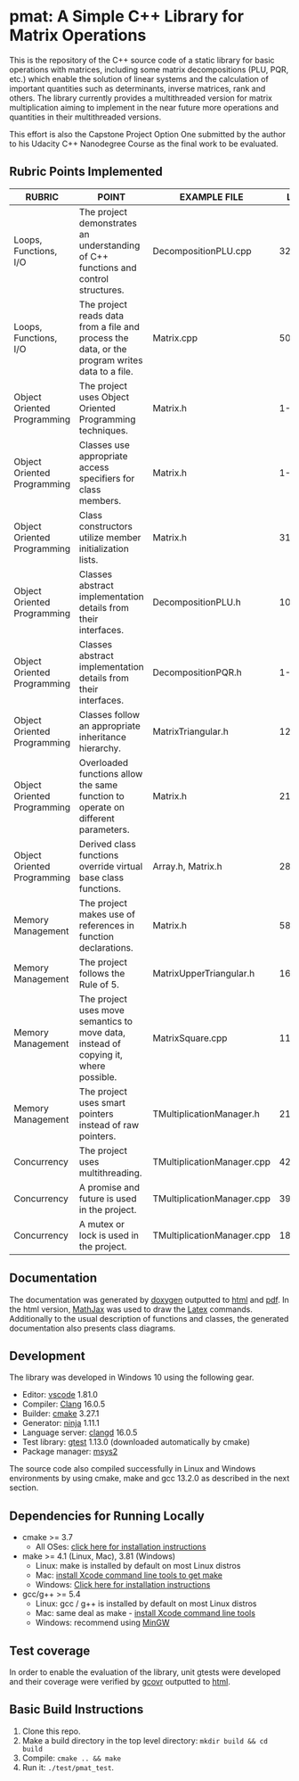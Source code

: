 # pmat: A Simple C++ Library for Matrix Operations

This is the repository of the C++ source code of a static library for basic operations with matrices, including some matrix decompositions (PLU, PQR, etc.) which enable the solution of linear systems and the calculation of important quantities such as determinants, inverse matrices, rank and others. The library currently provides a multithreaded version for matrix multiplication aiming to implement in the near future more operations and quantities in their multithreaded versions.

This effort is also the Capstone Project Option One submitted by the author to his Udacity C++ Nanodegree Course as the final work to be evaluated.

## Rubric Points Implemented

| RUBRIC | POINT | EXAMPLE FILE | LINE NUMBER(S) |
| ------ | ----- | ---- | -------------- |
| Loops, Functions, I/O | The project demonstrates an understanding of C++ functions and control structures. | DecompositionPLU.cpp | 32-60 |
| Loops, Functions, I/O | The project reads data from a file and process the data, or the program writes data to a file. | Matrix.cpp | 50-70 |
| Object Oriented Programming | The project uses Object Oriented Programming techniques. | Matrix.h | 1-304 |
| Object Oriented Programming | Classes use appropriate access specifiers for class members. | Matrix.h | 1-304 |
| Object Oriented Programming | Class constructors utilize member initialization lists. | Matrix.h | 31-33 |
| Object Oriented Programming | Classes abstract implementation details from their interfaces. | DecompositionPLU.h | 104-113 |
| Object Oriented Programming | Classes abstract implementation details from their interfaces. | DecompositionPQR.h | 1-81 |
| Object Oriented Programming | Classes follow an appropriate inheritance hierarchy. | MatrixTriangular.h | 12,29,31 |
| Object Oriented Programming | Overloaded functions allow the same function to operate on different parameters. | Matrix.h | 212,222 |
| Object Oriented Programming | Derived class functions override virtual base class functions. | Array.h, Matrix.h | 28(Array),38(Matrix) |
| Memory Management | The project makes use of references in function declarations. | Matrix.h | 58 |
| Memory Management | The project follows the Rule of 5. | MatrixUpperTriangular.h | 16-23 |
| Memory Management | The project uses move semantics to move data, instead of copying it, where possible. | MatrixSquare.cpp | 11 |
| Memory Management | The project uses smart pointers instead of raw pointers. | TMultiplicationManager.h | 21 |
| Concurrency | The project uses multithreading. | TMultiplicationManager.cpp | 42 |
| Concurrency | A promise and future is used in the project. | TMultiplicationManager.cpp | 39 |
| Concurrency | A mutex or lock is used in the project. | TMultiplicationManager.cpp | 18,23 |

## Documentation

The documentation was generated by [doxygen](https://www.doxygen.nl/) outputted to [html](BLABLA) and [pdf](BLABLA). In the html version, [MathJax](https://www.mathjax.org/) was used to draw the [Latex](https://www.latex-project.org/) commands. Additionally to the usual description of functions and classes, the generated documentation also presents class diagrams.

## Development

The library was developed in Windows 10 using the following gear.

* Editor: [vscode](https://code.visualstudio.com/) 1.81.0
* Compiler: [Clang](https://clang.llvm.org/) 16.0.5
* Builder: [cmake](https://cmake.org/) 3.27.1
* Generator: [ninja](https://ninja-build.org/) 1.11.1
* Language server: [clangd](https://clangd.llvm.org/) 16.0.5
* Test library: [gtest](https://github.com/google/googletest/archive/refs/tags/v1.13.0.zip) 1.13.0 (downloaded automatically by cmake)
* Package manager: [msys2](https://www.msys2.org/)

The source code also compiled successfully in Linux and Windows environments by using cmake, make and gcc 13.2.0 as described in the next section.

## Dependencies for Running Locally

* cmake >= 3.7
  * All OSes: [click here for installation instructions](https://cmake.org/install/)
* make >= 4.1 (Linux, Mac), 3.81 (Windows)
  * Linux: make is installed by default on most Linux distros
  * Mac: [install Xcode command line tools to get make](https://developer.apple.com/xcode/features/)
  * Windows: [Click here for installation instructions](http://gnuwin32.sourceforge.net/packages/make.htm)
* gcc/g++ >= 5.4
  * Linux: gcc / g++ is installed by default on most Linux distros
  * Mac: same deal as make - [install Xcode command line tools](https://developer.apple.com/xcode/features/)
  * Windows: recommend using [MinGW](http://www.mingw.org/)

## Test coverage

In order to enable the evaluation of the library, unit gtests were developed and their coverage were verified by  [gcovr](https://gcovr.com/en/stable/) outputted to [html](blablabla). 

## Basic Build Instructions

1. Clone this repo.
2. Make a build directory in the top level directory: `mkdir build && cd build`
3. Compile: `cmake .. && make`
4. Run it: `./test/pmat_test`.
